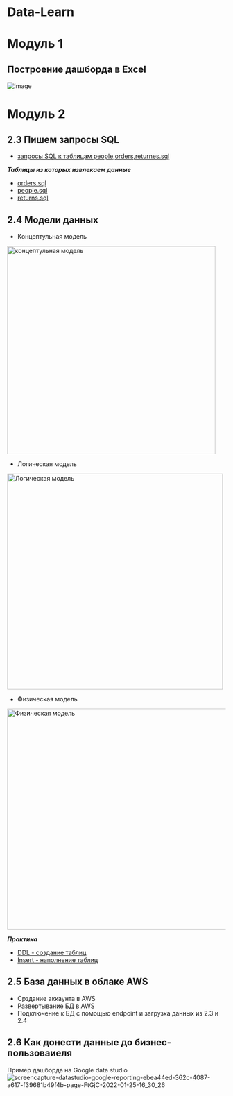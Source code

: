 # Data-Learn
# Модуль 1
## Построение дашборда в Excel 
![image](https://user-images.githubusercontent.com/63101910/151783281-05ff901d-b2cf-4b14-ad4d-d6bf3ea7b040.png)
# Модуль 2
## 2.3 Пишем запросы SQL
- [запросы SQL к таблицам people,orders,returnes.sql](https://github.com/YanaKhusainova/Data-Learn/blob/main/Module%202/2.3%20%D0%B7%D0%B0%D0%BF%D1%80%D0%BE%D1%81%D1%8B%20SQL%20%D0%BA%20%D1%82%D0%B0%D0%B1%D0%BB%D0%B8%D1%86%D0%B0%D0%BC%20people%2Corders%2Creturnes.sql)

***Таблицы из которых извлекаем данные***
- [orders.sql](https://github.com/YanaKhusainova/Data-Learn/blob/main/Module%202/orders.sql)
- [people.sql](https://github.com/YanaKhusainova/Data-Learn/blob/main/Module%202/people.sql)
- [returns.sql](https://github.com/YanaKhusainova/Data-Learn/blob/main/Module%202/returns.sql)

## 2.4 Модели данных
- Концептульная модель
<img width="480" alt="концептульная модель" src="https://user-images.githubusercontent.com/63101910/147455861-d853843b-a088-4c12-a737-b38fb986e491.png">

- Логическая модель
<img width="497" alt="Логическая модель" src="https://user-images.githubusercontent.com/63101910/147456213-9f8583dd-5a6a-4923-8dc6-833b296fc2e6.png">

- Физическая модель
<img width="509" alt="Физическая модель" src="https://user-images.githubusercontent.com/63101910/147457537-d6c37d18-4059-48b5-99d9-440fcf4fdb82.png">

***Практика***
- [DDL - создание таблиц](https://github.com/YanaKhusainova/Data-Learn/blob/main/Module%202/DDL.sql)
- [Insert - наполнение таблиц](https://github.com/YanaKhusainova/Data-Learn/blob/main/Module%202/insert_data.sql)

## 2.5 База данных в облаке AWS
- Срздание аккаунта в AWS
- Развертывание БД в AWS
- Подключение к БД с помощью endpoint и загрузка данных из 2.3 и 2.4

## 2.6 Как донести данные до бизнес-пользоваиеля

Пример дашборда на Google data studio
![screencapture-datastudio-google-reporting-ebea44ed-362c-4087-a617-f39681b49f4b-page-FtGjC-2022-01-25-16_30_26](https://user-images.githubusercontent.com/63101910/150987277-fbceb372-066e-4ea2-a97e-e9c436f72bfd.png)


